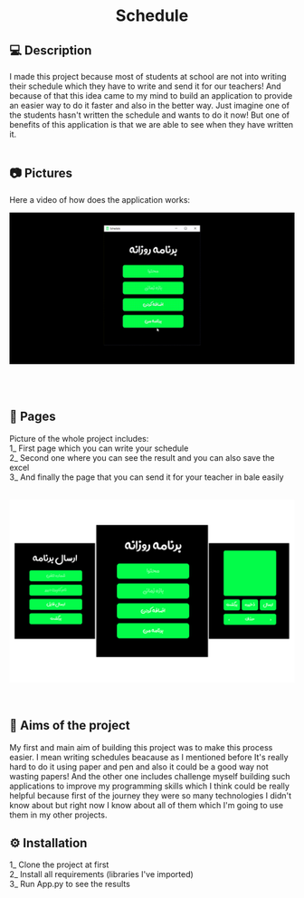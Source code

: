 <h1 align="center">
    Schedule
</h1>

## 💻 Description<br>
I made this project because most of students at school are not into writing their schedule which they have to write and send it for our teachers! And because of that this idea came to my mind to build an application to provide an easier way to do it faster and also in the better way. Just imagine one of the students hasn't written the schedule and wants to do it now! But one of benefits of this application is that we are able to see when they have written it.
<br>
<br>

## 📷 Pictures<br>
Here a video of how does the application works:
<br>
<p align="center">
    <img src="https://github.com/AryaAshouri/Schedule/blob/master/Sources/Video.gif">
</p>
<br>
<br>

## 📄 Pages<br>
Picture of the whole project includes:<br>
1_ First page which you can write your schedule<br>
2_ Second one where you can see the result and you can also save the excel<br>
3_ And finally the page that you can send it for your teacher in bale easily<br>
<br>
<p align="center">
    <img src="https://github.com/AryaAshouri/Schedule/blob/master/Sources/Final.png">
</p>
<br>

## 🎯 Aims of the project
My first and main aim of building this project was to make this process easier. I mean writing schedules beacause as I mentioned before It's really hard to do it using paper and pen and also it could be a good way not wasting papers! And the other one includes challenge myself building such applications to improve my programming skills which I think could be really helpful because first of the journey they were so many technologies I didn't know about but right now I know about all of them which I'm going to use them in my other projects.
<br>

## ⚙️ Installation<br>
1_ Clone the project at first<br>
2_ Install all requirements (libraries I've imported)<br>
3_ Run App.py to see the results<br>
<br>
